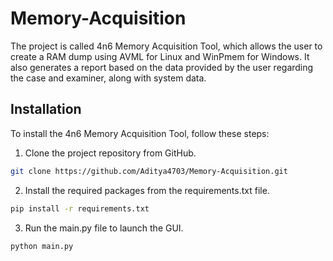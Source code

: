 # Memory-Acquisition

The project is called 4n6 Memory Acquisition Tool, which allows the user to create a RAM dump using AVML for Linux and WinPmem for Windows. It also generates a report based on the data provided by the user regarding the case and examiner, along with system data.

## Installation

To install the 4n6 Memory Acquisition Tool, follow these steps:

1. Clone the project repository from GitHub.
```sh
git clone https://github.com/Aditya4703/Memory-Acquisition.git
```

2. Install the required packages from the requirements.txt file.
```sh
pip install -r requirements.txt
```

3. Run the main.py file to launch the GUI.
```sh
python main.py
```

